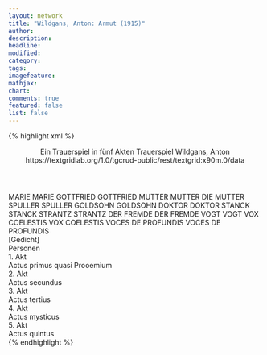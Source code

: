 ```yaml
---
layout: network
title: "Wildgans, Anton: Armut (1915)"
author:
description:
headline:
modified:
category:
tags:
imagefeature: 
mathjax: 
chart: 
comments: true
featured: false
list: false
---
```

{% highlight xml %}
<?xml-model href="https://raw.githubusercontent.com/DLiNa/project/master/rules/lina.rnc"?><?xml-model href="https://raw.githubusercontent.com/DLiNa/project/master/rules/lina.sch"?>
<play xmlns="http://lina.digital">
  <header>
    <title>Armut</title>
    <subtitle>Ein Trauerspiel in fünf Akten</subtitle>
    <genretitle>Trauerspiel</genretitle>
    <author>Wildgans, Anton</author>
    <date when="1915" type="premiere"/>
    <date when="1919" type="print"/>
    <source>https://textgridlab.org/1.0/tgcrud-public/rest/textgrid:x90m.0/data</source>
  </header>
  <personae>
    <character>
      <name>MARIE</name>
      <alias xml:id="marie">
        <name>MARIE</name>
      </alias>
    </character>
    <character>
      <name>GOTTFRIED</name>
      <alias xml:id="gottfried">
        <name>GOTTFRIED</name>
      </alias>
    </character>
    <character>
      <name>MUTTER</name>
      <alias xml:id="mutter">
        <name>MUTTER</name>
      </alias>
      <alias xml:id="die_mutter">
        <name>DIE MUTTER</name>
      </alias>
    </character>
    <character>
      <name>SPULLER</name>
      <alias xml:id="spuller">
        <name>SPULLER</name>
      </alias>
    </character>
    <character>
      <name>GOLDSOHN</name>
      <alias xml:id="goldsohn">
        <name>GOLDSOHN</name>
      </alias>
    </character>
    <character>
      <name>DOKTOR</name>
      <alias xml:id="doktor">
        <name>DOKTOR</name>
      </alias>
    </character>
    <character>
      <name>STANCK</name>
      <alias xml:id="stanck">
        <name>STANCK</name>
      </alias>
    </character>
    <character>
      <name>STRANTZ</name>
      <alias xml:id="strantz">
        <name>STRANTZ</name>
      </alias>
    </character>
    <character>
      <name>DER FREMDE</name>
      <alias xml:id="der_fremde">
        <name>DER FREMDE</name>
      </alias>
    </character>
    <character>
      <name>VOGT</name>
      <alias xml:id="vogt">
        <name>VOGT</name>
      </alias>
    </character>
    <character>
      <name>VOX COELESTIS</name>
      <alias xml:id="vox_coelestis">
        <name>VOX COELESTIS</name>
      </alias>
    </character>
    <character>
      <name>VOCES DE PROFUNDIS</name>
      <alias xml:id="voces_de_profundis">
        <name>VOCES DE PROFUNDIS</name>
      </alias>
    </character>
  </personae>
  <text>
    <div>
      <head>[Gedicht]</head>
    </div>
    <div>
      <head>Personen</head>
    </div>
    <div>
      <head>1. Akt</head>
      <div>
        <head>Actus primus quasi Prooemium</head>
        <sp who="#marie">
          <amount n="42" unit="speech_acts"/>
          <amount n="415" unit="words"/>
          <amount n="37" unit="lines"/>
          <amount n="2194" unit="chars"/>
        </sp>
        <sp who="#gottfried">
          <amount n="63" unit="speech_acts"/>
          <amount n="1556" unit="words"/>
          <amount n="33" unit="lines"/>
          <amount n="9243" unit="chars"/>
        </sp>
        <sp who="#mutter">
          <amount n="25" unit="speech_acts"/>
          <amount n="235" unit="words"/>
          <amount n="22" unit="lines"/>
          <amount n="1346" unit="chars"/>
        </sp>
        <sp who="#spuller">
          <amount n="20" unit="speech_acts"/>
          <amount n="489" unit="words"/>
          <amount n="14" unit="lines"/>
          <amount n="2667" unit="chars"/>
        </sp>
      </div>
    </div>
    <div>
      <head>2. Akt</head>
      <div>
        <head>Actus secundus</head>
        <sp who="#marie">
          <amount n="30" unit="speech_acts"/>
          <amount n="304" unit="words"/>
          <amount n="25" unit="lines"/>
          <amount n="1595" unit="chars"/>
        </sp>
        <sp who="#mutter">
          <amount n="67" unit="speech_acts"/>
          <amount n="902" unit="words"/>
          <amount n="49" unit="lines"/>
          <amount n="4895" unit="chars"/>
        </sp>
        <sp who="#goldsohn">
          <amount n="33" unit="speech_acts"/>
          <amount n="1145" unit="words"/>
          <amount n="11" unit="lines"/>
          <amount n="6377" unit="chars"/>
        </sp>
        <sp who="#gottfried">
          <amount n="23" unit="speech_acts"/>
          <amount n="658" unit="words"/>
          <amount n="17" unit="lines"/>
          <amount n="3800" unit="chars"/>
        </sp>
        <sp who="#doktor">
          <amount n="20" unit="speech_acts"/>
          <amount n="664" unit="words"/>
          <amount n="9" unit="lines"/>
          <amount n="3872" unit="chars"/>
        </sp>
      </div>
    </div>
    <div>
      <head>3. Akt</head>
      <div>
        <head>Actus tertius</head>
        <sp who="#stanck">
          <amount n="47" unit="speech_acts"/>
          <amount n="863" unit="words"/>
          <amount n="37" unit="lines"/>
          <amount n="4798" unit="chars"/>
        </sp>
        <sp who="#strantz">
          <amount n="93" unit="speech_acts"/>
          <amount n="885" unit="words"/>
          <amount n="83" unit="lines"/>
          <amount n="4806" unit="chars"/>
        </sp>
        <sp who="#marie">
          <amount n="51" unit="speech_acts"/>
          <amount n="486" unit="words"/>
          <amount n="47" unit="lines"/>
          <amount n="2576" unit="chars"/>
        </sp>
      </div>
    </div>
    <div>
      <head>4. Akt</head>
      <div>
        <head>Actus mysticus</head>
        <sp who="#gottfried">
          <amount n="26" unit="speech_acts"/>
          <amount n="1207" unit="words"/>
          <amount n="109" unit="lines"/>
          <amount n="6658" unit="chars"/>
        </sp>
        <sp who="#die_mutter">
          <amount n="1" unit="speech_acts"/>
          <amount n="6" unit="words"/>
          <amount n="1" unit="lines"/>
          <amount n="34" unit="chars"/>
        </sp>
        <sp who="#mutter">
          <amount n="8" unit="speech_acts"/>
          <amount n="116" unit="words"/>
          <amount n="5" unit="lines"/>
          <amount n="628" unit="chars"/>
        </sp>
        <sp who="#spuller">
          <amount n="41" unit="speech_acts"/>
          <amount n="523" unit="words"/>
          <amount n="73" unit="lines"/>
          <amount n="2787" unit="chars"/>
        </sp>
        <sp who="#der_fremde">
          <amount n="25" unit="speech_acts"/>
          <amount n="439" unit="words"/>
          <amount n="72" unit="lines"/>
          <amount n="2437" unit="chars"/>
        </sp>
      </div>
    </div>
    <div>
      <head>5. Akt</head>
      <div>
        <head>Actus quintus</head>
        <sp who="#mutter">
          <amount n="26" unit="speech_acts"/>
          <amount n="424" unit="words"/>
          <amount n="60" unit="lines"/>
          <amount n="2241" unit="chars"/>
        </sp>
        <sp who="#marie">
          <amount n="23" unit="speech_acts"/>
          <amount n="534" unit="words"/>
          <amount n="27" unit="lines"/>
          <amount n="2923" unit="chars"/>
        </sp>
        <sp who="#gottfried">
          <amount n="27" unit="speech_acts"/>
          <amount n="1122" unit="words"/>
          <amount n="92" unit="lines"/>
          <amount n="6314" unit="chars"/>
        </sp>
        <sp who="#strantz">
          <amount n="12" unit="speech_acts"/>
          <amount n="202" unit="words"/>
          <amount n="9" unit="lines"/>
          <amount n="1123" unit="chars"/>
        </sp>
        <sp who="#vogt">
          <amount n="21" unit="speech_acts"/>
          <amount n="505" unit="words"/>
          <amount n="11" unit="lines"/>
          <amount n="3191" unit="chars"/>
        </sp>
        <sp who="#vox_coelestis">
          <amount n="1" unit="speech_acts"/>
          <amount n="6" unit="words"/>
          <amount n="2" unit="lines"/>
          <amount n="31" unit="chars"/>
        </sp>
        <sp who="#voces_de_profundis">
          <amount n="1" unit="speech_acts"/>
          <amount n="1" unit="words"/>
          <amount n="1" unit="lines"/>
          <amount n="9" unit="chars"/>
        </sp>
      </div>
    </div>
  </text>
</play>
{% endhighlight %}